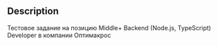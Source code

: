 ## Description

Тестовое задание на позицию Middle+ Backend (Node.js, TypeScript) Developer в компании Оптимакрос
